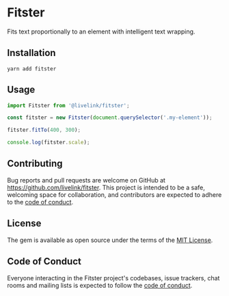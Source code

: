 # Fitster

Fits text proportionally to an element with intelligent text wrapping.

## Installation

```shell
yarn add fitster
```

## Usage

```javascript
import Fitster from '@livelink/fitster';

const fitster = new Fitster(document.querySelector('.my-element'));

fitster.fitTo(400, 300);

console.log(fitster.scale);
```

## Contributing

Bug reports and pull requests are welcome on GitHub at https://github.com/livelink/fitster. This project is intended to be a safe, welcoming space for collaboration, and contributors are expected to adhere to the [code of conduct](https://github.com/livelink/fitster/blob/main/CODE_OF_CONDUCT.md).

## License

The gem is available as open source under the terms of the [MIT License](https://opensource.org/licenses/MIT).

## Code of Conduct

Everyone interacting in the Fitster project's codebases, issue trackers, chat rooms and mailing lists is expected to follow the [code of conduct](https://github.com/livelink/fitster/blob/main/CODE_OF_CONDUCT.md).
